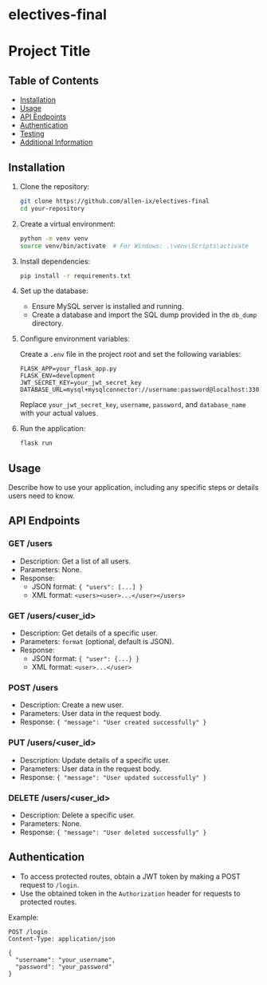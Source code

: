 # electives-final
# Project Title

## Table of Contents

- [Installation](#installation)
- [Usage](#usage)
- [API Endpoints](#api-endpoints)
- [Authentication](#authentication)
- [Testing](#testing)
- [Additional Information](#additional-information)

## Installation

1. Clone the repository:

    ```bash
    git clone https://github.com/allen-ix/electives-final
    cd your-repository
    ```

2. Create a virtual environment:

    ```bash
    python -m venv venv
    source venv/bin/activate  # For Windows: .\venv\Scripts\activate
    ```

3. Install dependencies:

    ```bash
    pip install -r requirements.txt
    ```

4. Set up the database:

    - Ensure MySQL server is installed and running.
    - Create a database and import the SQL dump provided in the `db_dump` directory.

5. Configure environment variables:

    Create a `.env` file in the project root and set the following variables:

    ```env
    FLASK_APP=your_flask_app.py
    FLASK_ENV=development
    JWT_SECRET_KEY=your_jwt_secret_key
    DATABASE_URL=mysql+mysqlconnector://username:password@localhost:3306/database_name
    ```

    Replace `your_jwt_secret_key`, `username`, `password`, and `database_name` with your actual values.

6. Run the application:

    ```bash
    flask run
    ```

## Usage

Describe how to use your application, including any specific steps or details users need to know.

## API Endpoints

### GET /users

- Description: Get a list of all users.
- Parameters: None.
- Response:
  - JSON format: `{ "users": [...] }`
  - XML format: `<users><user>...</user></users>`

### GET /users/<user_id>

- Description: Get details of a specific user.
- Parameters: `format` (optional, default is JSON).
- Response:
  - JSON format: `{ "user": {...} }`
  - XML format: `<user>...</user>`

### POST /users

- Description: Create a new user.
- Parameters: User data in the request body.
- Response: `{ "message": "User created successfully" }`

### PUT /users/<user_id>

- Description: Update details of a specific user.
- Parameters: User data in the request body.
- Response: `{ "message": "User updated successfully" }`

### DELETE /users/<user_id>

- Description: Delete a specific user.
- Parameters: None.
- Response: `{ "message": "User deleted successfully" }`

## Authentication

- To access protected routes, obtain a JWT token by making a POST request to `/login`.
- Use the obtained token in the `Authorization` header for requests to protected routes.

Example:
   ```http
   POST /login
   Content-Type: application/json

   {
     "username": "your_username",
     "password": "your_password"
   }
